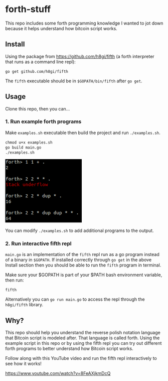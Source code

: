 # forth-stuff

This repo includes some forth programming knowledge I wanted to jot down because it helps understand how bitcoin script works.

## Install

Using the package from https://github.com/h8gi/fifth (a forth interpreter that runs as a command line repl):


```
go get github.com/h8gi/fifth
```

The `fifth` executable should be in `$GOPATH/bin/fifth` after `go get`.

## Usage 

Clone this repo, then you can...

### 1. Run example forth programs

Make `examples.sh` executable then build the project and run `./examples.sh`.

```
chmod u+x examples.sh
go build main.go
./examples.sh
```
![Output](example.png)

You can modify `./examples.sh` to add additional programs to the output.

### 2. Run interactive fifth repl

`main.go` is an implementation of the `fifth` repl run as a go program instead of a binary in `$GOPATH`. If installed correctly through `go get` in the above Install section then you should be able to run the `fifth` program in terminal.

Make sure your $GOPATH is part of your $PATH bash environment variable, then run:
```
fifth
```

Alternatively you can `go run main.go` to access the repl through the `h8gi/fifth` library.

## Why?

This repo should help you understand the reverse polish notation language that Bitcoin script is modeled after. That language is called forth. Using the example script in this repo or by using the fifth repl you can try out different forth programs to better understand how Bitcoin script works.

Follow along with this YouTube video and run the fifth repl interactively to see how it works! 

https://www.youtube.com/watch?v=8FeAXjkmDcQ


